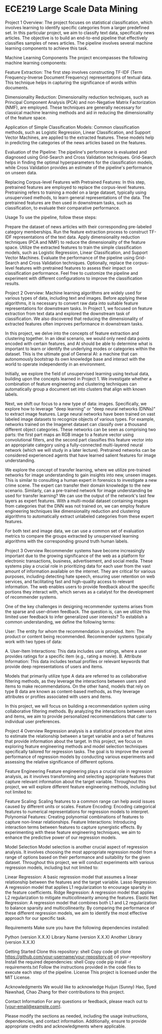 # ECE219 Large Scale Data Mining
Project 1 Overview:
The project focuses on statistical classification, which involves learning to identify specific categories from a larger predefined set. In this particular project, we aim to classify text data, specifically news articles. The objective is to build an end-to-end pipeline that effectively classifies samples of news articles. The pipeline involves several machine learning components to achieve this task.

Machine Learning Components
The project encompasses the following machine learning components:

Feature Extraction: The first step involves constructing TF-IDF (Term Frequency-Inverse Document Frequency) representations of textual data. This technique helps in capturing the significance of words within documents.

Dimensionality Reduction: Dimensionality reduction techniques, such as Principal Component Analysis (PCA) and non-Negative Matrix Factorization (NMF), are employed. These techniques are generally necessary for classical machine learning methods and aid in reducing the dimensionality of the feature space.

Application of Simple Classification Models: Common classification methods, such as Logistic Regression, Linear Classification, and Support Vector Machines, are applied to the extracted features. These models help in predicting the categories of the news articles based on the features.

Evaluation of the Pipeline: The pipeline's performance is evaluated and diagnosed using Grid-Search and Cross Validation techniques. Grid-Search helps in finding the optimal hyperparameters for the classification models, while Cross Validation provides an estimate of the pipeline's performance on unseen data.

Replacing Corpus-level Features with Pretrained Features: In this step, pretrained features are employed to replace the corpus-level features. Pretraining refers to training a model on a large dataset, typically using unsupervised methods, to learn general representations of the data. The pretrained features are then used in downstream tasks, such as classification, to evaluate their comparative performance.

Usage
To use the pipeline, follow these steps:

Prepare the dataset of news articles with their corresponding pre-labeled category memberships.
Run the feature extraction process to construct TF-IDF representations of the text data.
Apply dimensionality reduction techniques (PCA and NMF) to reduce the dimensionality of the feature space.
Utilize the extracted features to train the simple classification models, such as Logistic Regression, Linear Classification, and Support Vector Machines.
Evaluate the performance of the pipeline using Grid-Search and Cross Validation techniques.
Optionally, replace the corpus-level features with pretrained features to assess their impact on classification performance.
Feel free to customize the pipeline and experiment with different configurations to improve the classification results.

Project 2 Overview:
Machine learning algorithms are widely used for various types of data, including text and images. Before applying these algorithms, it is necessary to convert raw data into suitable feature representations for downstream tasks. In Project 1, we focused on feature extraction from text data and explored the downstream task of classification. We also discovered that reducing the dimensionality of extracted features often improves performance in downstream tasks.

In this project, we delve into the concepts of feature extraction and clustering together. In an ideal scenario, we would only need data points encoded with certain features, and AI should be able to determine what is important to learn or identify the underlying modes or categories within the dataset. This is the ultimate goal of General AI: a machine that can autonomously bootstrap its own knowledge base and interact with the world to operate independently in an environment.

Initially, we explore the field of unsupervised learning using textual data, building upon the concepts learned in Project 1. We investigate whether a combination of feature engineering and clustering techniques can automatically group a document set into clusters that align with known labels.

Next, we shift our focus to a new type of data: images. Specifically, we explore how to leverage "deep learning" or "deep neural networks (DNNs)" to extract image features. Large neural networks have been trained on vast labeled image datasets to recognize objects of various types. For example, networks trained on the Imagenet dataset can classify over a thousand different object categories. These networks can be seen as comprising two parts: the first part maps an RGB image to a feature vector using convolutional filters, and the second part classifies this feature vector into an appropriate category using a fully-connected multi-layered neural network (which we will study in a later lecture). Pretrained networks can be considered experienced agents that have learned salient features for image understanding.

We explore the concept of transfer learning, where we utilize pre-trained networks for image understanding to gain insights into new, unseen images. This is similar to consulting a human expert in forensics to investigate a new crime scene. The expert can transfer their domain knowledge to the new scenario. Similarly, can a pre-trained network for image understanding be used for transfer learning? We can use the output of the network's last few layers as expert features. With a multi-modal dataset containing images from categories that the DNN was not trained on, we can employ feature engineering techniques like dimensionality reduction and clustering algorithms to automatically extract unlabeled categories from these expert features.

For both text and image data, we can use a common set of evaluation metrics to compare the groups extracted by unsupervised learning algorithms with the corresponding ground truth human labels.

Project 3 Overview
Recommender systems have become increasingly important due to the growing significance of the web as a platform for electronic transactions, business, advertisement, and social media. These systems play a crucial role in prioritizing data for each user from the vast amount of information available on the internet. They are critical for various purposes, including detecting hate speech, ensuring user retention on web services, and facilitating fast and high-quality access to relevant information. The web enables users to provide feedback about the specific portions they interact with, which serves as a catalyst for the development of recommender systems.

One of the key challenges in designing recommender systems arises from the sparse and user-driven feedback. The question is, can we utilize this limited user feedback to infer generalized user interests? To establish a common understanding, we define the following terms:

User: The entity for whom the recommendation is provided.
Item: The product or content being recommended.
Recommender systems typically work with two types of data:

A. User-Item Interactions: This data includes user ratings, where a user provides ratings for a specific item (e.g., rating a movie).
B. Attribute Information: This data includes textual profiles or relevant keywords that provide deep representations of users and items.

Models that primarily utilize type A data are referred to as collaborative filtering methods, as they leverage the interactions between users and items to make recommendations. On the other hand, models that rely on type B data are known as content-based methods, as they leverage attributes or profiles associated with users and items.

In this project, we will focus on building a recommendation system using collaborative filtering methods. By analyzing the interactions between users and items, we aim to provide personalized recommendations that cater to individual user preferences.

Project 4 Overview
Regression analysis is a statistical procedure that aims to estimate the relationship between a target variable and a set of features that provide information about the target. In this project, we focus on exploring feature engineering methods and model selection techniques specifically tailored for regression tasks. The goal is to improve the overall performance of regression models by conducting various experiments and assessing the relative significance of different options.

Feature Engineering
Feature engineering plays a crucial role in regression analysis, as it involves transforming and selecting appropriate features that capture relevant information about the target variable. Throughout this project, we will explore different feature engineering methods, including but not limited to:

Feature Scaling: Scaling features to a common range can help avoid issues caused by different units or scales.
Feature Encoding: Encoding categorical features to numerical representations for regression models to interpret.
Polynomial Features: Creating polynomial combinations of features to capture non-linear relationships.
Feature Interactions: Introducing interaction terms between features to capture synergistic effects.
By experimenting with these feature engineering techniques, we aim to enhance the predictive power of our regression models.

Model Selection
Model selection is another crucial aspect of regression analysis. It involves choosing the most appropriate regression model from a range of options based on their performance and suitability for the given dataset. Throughout this project, we will conduct experiments with various regression models, including but not limited to:

Linear Regression: A basic regression model that assumes a linear relationship between the features and the target variable.
Lasso Regression: A regression model that applies L1 regularization to encourage sparsity in the feature coefficients.
Ridge Regression: A regression model that applies L2 regularization to mitigate multicollinearity among the features.
Elastic Net Regression: A regression model that combines both L1 and L2 regularization to balance sparsity and multicollinearity.
By comparing the performance of these different regression models, we aim to identify the most effective approach for our specific task.

Requirements
Make sure you have the following dependencies installed:

Python (version X.X.X)
Library Name (version X.X.X)
Another Library (version X.X.X)

Getting Started
Clone this repository:
shell
Copy code
git clone https://github.com/your-username/your-repository.git
cd your-repository
Install the required dependencies:
shell
Copy code
pip install -r requirements.txt
Follow the instructions provided in the code files to execute each step of the pipeline.
License
This project is licensed under the MIT License.

Acknowledgments
We would like to acknowledge Huijun (Sunny) Hao, Syed Nawshad, Chao Zhang for their contributions to this project.

Contact Information
For any questions or feedback, please reach out to [your-email@example.com].

Please modify the sections as needed, including the usage instructions, dependencies, and contact information. Additionally, ensure to provide appropriate credits and acknowledgments where applicable.
